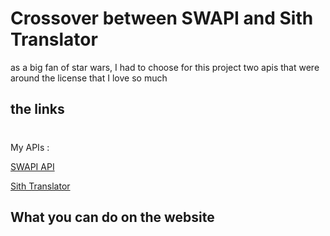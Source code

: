# Crossover between SWAPI and Sith Translator

as a big fan of star wars, I had to choose for this project two apis that were around the license that I love so much

## the links 
#

My APIs : 

[SWAPI API](https://swapi.dev/documentation)

[Sith Translator](https://api.funtranslations.com/)

## What you can do on the website
#


